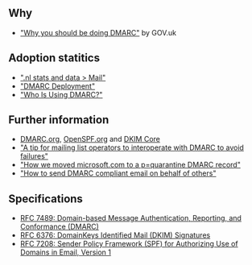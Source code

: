 ## Why
* ["Why you should be doing DMARC"](https://governmenttechnology.blog.gov.uk/2016/10/04/why-you-should-be-doing-dmarc/) by GOV.uk

## Adoption statitics
* [".nl stats and data > Mail"](https://stats.sidnlabs.nl/#/mail)
* ["DMARC Deployment"](https://eggert.org/meter/dmarc)
* ["Who Is Using DMARC?"](https://dmarc.org/who-is-using-dmarc/)

## Further information
* [DMARC.org](https://dmarc.org/), [OpenSPF.org](http://www.openspf.org/) and [DKIM Core](http://dkimcore.org/)
* ["A tip for mailing list operators to interoperate with DMARC to avoid failures"](https://blogs.msdn.microsoft.com/tzink/2017/03/22/a-tip-for-mailing-list-operators-to-interoperate-with-dmarc-to-avoid-failures/)
* ["How we moved microsoft.com to a p=quarantine DMARC record"](https://blogs.msdn.microsoft.com/tzink/2016/09/27/how-we-moved-microsoft-com-to-a-pquarantine-dmarc-record/)
* ["How to send DMARC compliant email on behalf of others"](https://space.dmarcian.com/how-to-send-dmarc-compliant-email-on-behalf-of-others/)

## Specifications
* [RFC 7489: Domain-based Message Authentication, Reporting, and Conformance (DMARC)](https://datatracker.ietf.org/doc/rfc7489/)
* [RFC 6376: DomainKeys Identified Mail (DKIM) Signatures](https://datatracker.ietf.org/doc/rfc6376)
* [RFC 7208: Sender Policy Framework (SPF) for Authorizing Use of Domains in Email, Version 1](https://datatracker.ietf.org/doc/rfc7208/)
